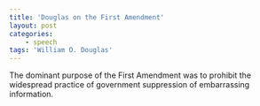 ```yaml
---
title: 'Douglas on the First Amendment'
layout: post
categories:
    - speech
tags: 'William O. Douglas'
---
```


The dominant purpose of the First Amendment was to prohibit the widespread practice of government suppression of embarrassing information.